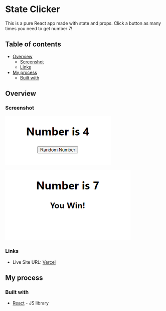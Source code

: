 # State Clicker

This is a pure React app made with state and props.
Click a button as many times you need to get number 7!

## Table of contents

- [Overview](#overview)
  - [Screenshot](#screenshot)
  - [Links](#links)
- [My process](#my-process)
  - [Built with](#built-with)

## Overview

### Screenshot

![preview1](./public/preview1.png)

![preview2](./public/preview2.png)

### Links

- Live Site URL: [Vercel](https://state-clicker-sionkim00.vercel.app/)

## My process

### Built with

- [React](https://reactjs.org/) - JS library
